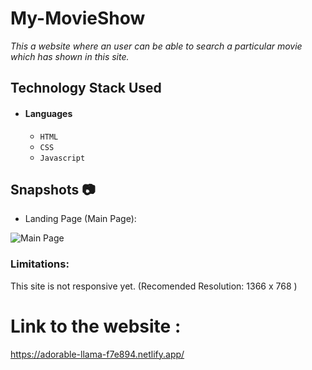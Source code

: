 # My-MovieShow

*This a website where an user can be able to search a particular movie which has shown in this site.*

## Technology Stack Used

- #### Languages
  - `HTML`
  - `CSS`
  - `Javascript`


## Snapshots 📷
- Landing Page (Main Page):
  
![Main Page](https://user-images.githubusercontent.com/97525903/167254590-f0d4ba4a-eb74-46c3-a724-a5165b86cc8c.png)



### Limitations:
This site is not responsive yet.
(Recomended Resolution: 1366 x 768 )

# Link to the website : 
https://adorable-llama-f7e894.netlify.app/
